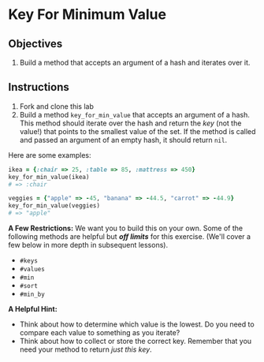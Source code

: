 # Key For Minimum Value

## Objectives

1. Build a method that accepts an argument of a hash and iterates over it.

## Instructions 

1. Fork and clone this lab
2. Build a method `key_for_min_value` that accepts an argument of a hash. This method should iterate over the hash and return the *key* (not the value!) that points to the smallest value of the set. If the method is called and passed an argument of an empty hash, it should return `nil`. 

Here are some examples: 

```ruby
ikea = {:chair => 25, :table => 85, :mattress => 450}
key_for_min_value(ikea)
# => :chair

veggies = {"apple" => -45, "banana" => -44.5, "carrot" => -44.9}
key_for_min_value(veggies)
# => "apple"
```

**A Few Restrictions:**
We want you to build this on your own. Some of the following methods are helpful but ***off limits*** for this exercise. (We'll cover a few below in more depth in subsequent lessons). 

* `#keys`
* `#values`
* `#min`
* `#sort`
* `#min_by`

**A Helpful Hint:** 

* Think about how to determine which value is the lowest. Do you need to compare each value to something as you iterate? 
* Think about how to collect or store the correct key. Remember that you need your method to return *just this key*. 

